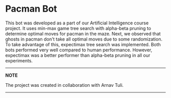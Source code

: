 # Pacman Bot
This bot was developed as a part of our Artificial Intelligence course project. It uses min-max game tree search with alpha-beta pruning to determine optimal moves for pacman in the maze. Next, we observed that ghosts in pacman don't take all optimal moves due to some randomization. To take advantage of this, expectimax tree search was implemented. Both bots performed very well compared to human performance. However, expectimax was a better performer than alpha-beta pruning in all our experiments.

---
**NOTE**

The project was created in collaboration with Arnav Tuli.

---
